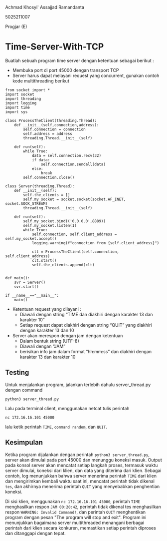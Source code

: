 Achmad Khosyi' Assajjad Ramandanta

5025211007

Progjar (E)

# Time-Server-With-TCP

Buatlah sebuah program time server dengan ketentuan sebagai berikut :
- Membuka port di port 45000 dengan transport TCP
- Server harus dapat melayani request yang concurrent, gunakan contoh kode multithreading berikut
```
from socket import *
import socket
import threading
import logging
import time
import sys

class ProcessTheClient(threading.Thread):
	def __init__(self,connection,address):
		self.connection = connection
		self.address = address
		threading.Thread.__init__(self)

	def run(self):
		while True:
			data = self.connection.recv(32)
			if data:
				self.connection.sendall(data)
			else:
				break
		self.connection.close()

class Server(threading.Thread):
	def __init__(self):
		self.the_clients = []
		self.my_socket = socket.socket(socket.AF_INET, socket.SOCK_STREAM)
		threading.Thread.__init__(self)

	def run(self):
		self.my_socket.bind(('0.0.0.0',8889))
		self.my_socket.listen(1)
		while True:
			self.connection, self.client_address = self.my_socket.accept()
			logging.warning(f"connection from {self.client_address}")
			
			clt = ProcessTheClient(self.connection, self.client_address)
			clt.start()
			self.the_clients.append(clt)
	

def main():
	svr = Server()
	svr.start()

if __name__=="__main__":
	main()
```
- Ketentuan request yang dilayani :
  - Diawali dengan string “TIME dan diakhiri dengan karakter 13 dan karakter 10”
  - Setiap request dapat diakhiri dengan string “QUIT” yang diakhiri dengan karakter 13 dan 10 
- Server akan merespon dengan jam dengan ketentuan
  - Dalam bentuk string (UTF-8)
  - Diawali dengan “JAM<spasi><jam>”
  - <jam> berisikan info jam dalam format “hh:mm:ss” dan diakhiri dengan karakter 13 dan karakter 10

## Testing
Untuk menjalankan program, jalankan terlebih dahulu server_thread.py dengan command
```
python3 server_thread.py
```

Lalu pada terminal client, menggunakan netcat tulis perintah
```
nc 172.16.16.101 45000
```
lalu ketik perintah `TIME`, `command random`, dan `QUIT`.

## Kesimpulan
Ketika program dijalankan dengan perintah `python3 server_thread.py`, server akan dimulai pada port 45000 dan menunggu koneksi masuk. Output pada konsol server akan mencatat setiap langkah proses, termasuk waktu server dimulai, koneksi dari klien, dan data yang diterima dari klien. Sebagai contoh, log menunjukkan bahwa server menerima perintah `TIME` dari klien dan mengirimkan kembali waktu saat ini, mencatat perintah tidak dikenal `tes`, dan akhirnya menerima perintah `QUIT` yang menyebabkan penghentian koneksi. 

Di sisi klien, menggunakan `nc 172.16.16.101 45000`, perintah `TIME` menghasilkan respon `JAM 00:20:42`, perintah tidak dikenal tes menghasilkan respon `WARNING: Invalid Command!`, dan perintah `QUIT` menghentikan program dengan pesan "The program will stop and exit". Program ini menunjukkan bagaimana server multithreaded menangani berbagai perintah dari klien secara konkuren, memastikan setiap perintah diproses dan ditanggapi dengan tepat.
